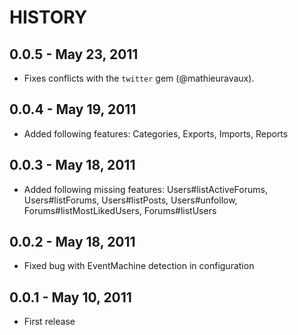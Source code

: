 HISTORY
=======

0.0.5 - May 23, 2011
----------------------
* Fixes conflicts with the `twitter` gem (@mathieuravaux).

0.0.4 - May 19, 2011
----------------------
* Added following features: Categories, Exports, Imports, Reports

0.0.3 - May 18, 2011
----------------------
* Added following missing features: Users#listActiveForums, Users#listForums, Users#listPosts, Users#unfollow, Forums#listMostLikedUsers, Forums#listUsers

0.0.2 - May 18, 2011
----------------------
* Fixed bug with EventMachine detection in configuration

0.0.1 - May 10, 2011
----------------------
* First release

